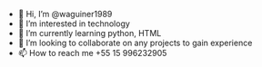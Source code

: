 - 👋 Hi, I’m @waguiner1989
- 👀 I’m interested in technology
- 🌱 I’m currently learning python, HTML
- 💞️ I’m looking to collaborate on any projects to gain experience
- 📫 How to reach me +55 15 996232905

<!---
waguiner1989/waguiner1989 is a ✨ special ✨ repository because its `README.md` (this file) appears on your GitHub profile.
You can click the Preview link to take a look at your changes.
--->
